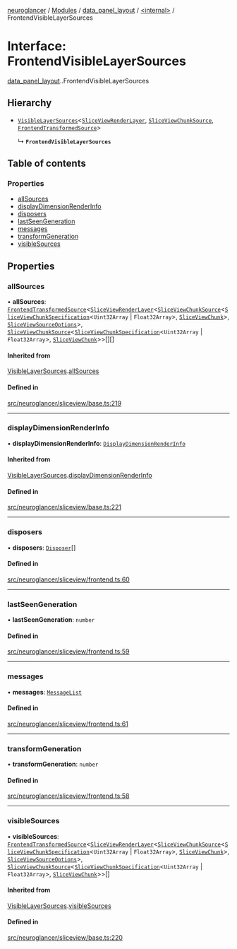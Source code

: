 [neuroglancer](../README.md) / [Modules](../modules.md) / [data\_panel\_layout](../modules/data_panel_layout.md) / [<internal\>](../modules/data_panel_layout._internal_.md) / FrontendVisibleLayerSources

# Interface: FrontendVisibleLayerSources

[data_panel_layout](../modules/data_panel_layout.md).[<internal>](../modules/data_panel_layout._internal_.md).FrontendVisibleLayerSources

## Hierarchy

- [`VisibleLayerSources`](data_panel_layout._internal_.VisibleLayerSources.md)<[`SliceViewRenderLayer`](../classes/data_panel_layout._internal_.SliceViewRenderLayer.md), [`SliceViewChunkSource`](../classes/data_panel_layout._internal_.SliceViewChunkSource.md), [`FrontendTransformedSource`](data_panel_layout._internal_.FrontendTransformedSource.md)\>

  ↳ **`FrontendVisibleLayerSources`**

## Table of contents

### Properties

- [allSources](data_panel_layout._internal_.FrontendVisibleLayerSources.md#allsources)
- [displayDimensionRenderInfo](data_panel_layout._internal_.FrontendVisibleLayerSources.md#displaydimensionrenderinfo)
- [disposers](data_panel_layout._internal_.FrontendVisibleLayerSources.md#disposers)
- [lastSeenGeneration](data_panel_layout._internal_.FrontendVisibleLayerSources.md#lastseengeneration)
- [messages](data_panel_layout._internal_.FrontendVisibleLayerSources.md#messages)
- [transformGeneration](data_panel_layout._internal_.FrontendVisibleLayerSources.md#transformgeneration)
- [visibleSources](data_panel_layout._internal_.FrontendVisibleLayerSources.md#visiblesources)

## Properties

### allSources

• **allSources**: [`FrontendTransformedSource`](data_panel_layout._internal_.FrontendTransformedSource.md)<[`SliceViewRenderLayer`](../classes/data_panel_layout._internal_.SliceViewRenderLayer.md)<[`SliceViewChunkSource`](../classes/data_panel_layout._internal_.SliceViewChunkSource.md)<[`SliceViewChunkSpecification`](data_panel_layout._internal_.SliceViewChunkSpecification.md)<`Uint32Array` \| `Float32Array`\>, [`SliceViewChunk`](../classes/data_panel_layout._internal_.SliceViewChunk.md)\>, [`SliceViewSourceOptions`](data_panel_layout._internal_.SliceViewSourceOptions.md)\>, [`SliceViewChunkSource`](../classes/data_panel_layout._internal_.SliceViewChunkSource.md)<[`SliceViewChunkSpecification`](data_panel_layout._internal_.SliceViewChunkSpecification.md)<`Uint32Array` \| `Float32Array`\>, [`SliceViewChunk`](../classes/data_panel_layout._internal_.SliceViewChunk.md)\>\>[][]

#### Inherited from

[VisibleLayerSources](data_panel_layout._internal_.VisibleLayerSources.md).[allSources](data_panel_layout._internal_.VisibleLayerSources.md#allsources)

#### Defined in

[src/neuroglancer/sliceview/base.ts:219](https://github.com/ActiveBrainAtlas2/neuroglancer/blob/540617bc/src/neuroglancer/sliceview/base.ts#L219)

___

### displayDimensionRenderInfo

• **displayDimensionRenderInfo**: [`DisplayDimensionRenderInfo`](navigation_state.DisplayDimensionRenderInfo.md)

#### Inherited from

[VisibleLayerSources](data_panel_layout._internal_.VisibleLayerSources.md).[displayDimensionRenderInfo](data_panel_layout._internal_.VisibleLayerSources.md#displaydimensionrenderinfo)

#### Defined in

[src/neuroglancer/sliceview/base.ts:221](https://github.com/ActiveBrainAtlas2/neuroglancer/blob/540617bc/src/neuroglancer/sliceview/base.ts#L221)

___

### disposers

• **disposers**: [`Disposer`](../modules/axes_lines._internal_.md#disposer)[]

#### Defined in

[src/neuroglancer/sliceview/frontend.ts:60](https://github.com/ActiveBrainAtlas2/neuroglancer/blob/540617bc/src/neuroglancer/sliceview/frontend.ts#L60)

___

### lastSeenGeneration

• **lastSeenGeneration**: `number`

#### Defined in

[src/neuroglancer/sliceview/frontend.ts:59](https://github.com/ActiveBrainAtlas2/neuroglancer/blob/540617bc/src/neuroglancer/sliceview/frontend.ts#L59)

___

### messages

• **messages**: [`MessageList`](../classes/data_panel_layout._internal_.MessageList.md)

#### Defined in

[src/neuroglancer/sliceview/frontend.ts:61](https://github.com/ActiveBrainAtlas2/neuroglancer/blob/540617bc/src/neuroglancer/sliceview/frontend.ts#L61)

___

### transformGeneration

• **transformGeneration**: `number`

#### Defined in

[src/neuroglancer/sliceview/frontend.ts:58](https://github.com/ActiveBrainAtlas2/neuroglancer/blob/540617bc/src/neuroglancer/sliceview/frontend.ts#L58)

___

### visibleSources

• **visibleSources**: [`FrontendTransformedSource`](data_panel_layout._internal_.FrontendTransformedSource.md)<[`SliceViewRenderLayer`](../classes/data_panel_layout._internal_.SliceViewRenderLayer.md)<[`SliceViewChunkSource`](../classes/data_panel_layout._internal_.SliceViewChunkSource.md)<[`SliceViewChunkSpecification`](data_panel_layout._internal_.SliceViewChunkSpecification.md)<`Uint32Array` \| `Float32Array`\>, [`SliceViewChunk`](../classes/data_panel_layout._internal_.SliceViewChunk.md)\>, [`SliceViewSourceOptions`](data_panel_layout._internal_.SliceViewSourceOptions.md)\>, [`SliceViewChunkSource`](../classes/data_panel_layout._internal_.SliceViewChunkSource.md)<[`SliceViewChunkSpecification`](data_panel_layout._internal_.SliceViewChunkSpecification.md)<`Uint32Array` \| `Float32Array`\>, [`SliceViewChunk`](../classes/data_panel_layout._internal_.SliceViewChunk.md)\>\>[]

#### Inherited from

[VisibleLayerSources](data_panel_layout._internal_.VisibleLayerSources.md).[visibleSources](data_panel_layout._internal_.VisibleLayerSources.md#visiblesources)

#### Defined in

[src/neuroglancer/sliceview/base.ts:220](https://github.com/ActiveBrainAtlas2/neuroglancer/blob/540617bc/src/neuroglancer/sliceview/base.ts#L220)
